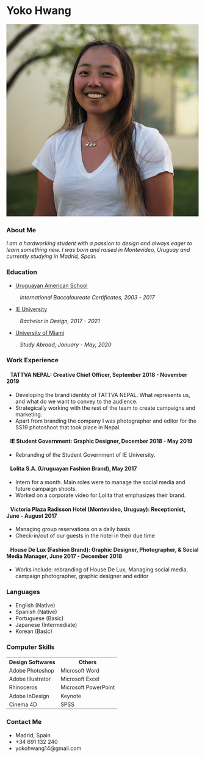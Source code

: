 <!DOCTYPE html>
<html>
<head>
<meta charset="UTF-8">
<title>Yoko Hwang: Resume</title>
	
</head>

<body>
	<h1>Yoko Hwang</h1>
	<img src="yoko.jpg" alt="Yoko">

   <h3>About Me</h3>
<p><em>I am a hardworking student with a passion to design and always eager to learn something new. I was born and raised in Montevideo, Uruguay and currently studying in Madrid, Spain.</em></p>

<main>
<h3>Education</h3>
	<ul>
		<li><a href="https://www.uas.edu.uy">Uruguayan American School</a></li>
			<p><em>&nbsp;&nbsp;&nbsp;International Baccalaureate Certificates, 2003 - 2017</em></p>
		<li><a href="https://www.ie.edu/university/">IE University</a></li>
			<p><em>&nbsp;&nbsp;&nbsp;Bachelor in Design, 2017 - 2021</em></p>
		<li><a href="https://welcome.miami.edu">University of Miami</a></li>
			<p><em>&nbsp;&nbsp;&nbsp;Study Abroad, January - May, 2020</em></p>
	</ul>

<h3>Work Experience</h3>
	<h4>&nbsp;&nbsp;&nbsp;TATTVA NEPAL: Creative Chief Officer, September 2018 - November 2019 </h4>
	<ul>
		<li>Developing the brand identity of TATTVA NEPAL. What represents us, and what do we want to convey to the audience.</li>
		<li>Strategically working with the rest of the team to create campaigns and marketing.</li>
		<li>Apart from branding the company I was photographer and editor for the SS19 photoshoot that took place in Nepal.</li>
	</ul>
	<h4>&nbsp;&nbsp;&nbsp;IE Student Government: Graphic Designer, December 2018 - May 2019</h4>
	<ul>
		<li>Rebranding of the Student Government of IE University.</li>
	</ul>
	<h4>&nbsp;&nbsp;&nbsp;Lolita S.A. (Uruguayan Fashion Brand), May 2017</h4>
	<ul>
	  <li>Intern for a month. Main roles were to manage the social media and future campaign shoots.</li>
		<li>Worked on a corporate video for Lolita that emphasizes their brand.</li>
	</ul>
	<h4>&nbsp;&nbsp;&nbsp;Victoria Plaza Radisson Hotel (Montevideo, Uruguay): Receptionist, June - August 2017</h4>
	<ul>
		<li>Managing group reservations on a daily basis</li>
		<li>Check-in/out of our guests in the hotel in their due time</li>
	</ul>
	<h4>&nbsp;&nbsp;&nbsp;House De Lux (Fashion Brand): Graphic Designer, Photographer, & Social Media Manager, June 2017 - December 2018</h4>
	<ul>
		<li>Works include: rebranding of House De Lux, Managing social media, campaign photographer, graphic designer and editor </li>
	</ul>
<h3>Languages</h3>
	<ul>
		<li>English (Native)</li>
		<li>Spanish (Native)</li>
		<li>Portuguese (Basic)</li>
		<li>Japanese (Intermediate)</li>
		<li>Korean (Basic)</li>
	</ul>
<h3>Computer Skills</h3>
<table>
	<tr>
		<th>Design Softwares</th>
		<th>Others</th>
	</tr>
	<tr>
		<td>Adobe Photoshop</td>
		<td>Microsoft Word</td>
	</tr>
	<tr>
		<td>Adobe Illustrator</td>
		<td>Microsoft Excel</td>
	</tr>
	<tr>
		<td>Rhinoceros</td>
		<td>Microsoft PowerPoint</td>
	</tr>
	<tr>
		<td>Adobe InDesign</td>
		<td>Keynote</td>
	</tr>
	<tr>
		<td>Cinema 4D</td>
		<td>SPSS</td>
	</tr>
</table>
</main>
<footer>
	<h3>Contact Me</h3>
   <ul>
	<li>Madrid, Spain</li>
	<li>+34 691 132 240</li>
	<li>yokohwang14@gmail.com</li>
   </ul>
 </footer>
</body>
</html>
